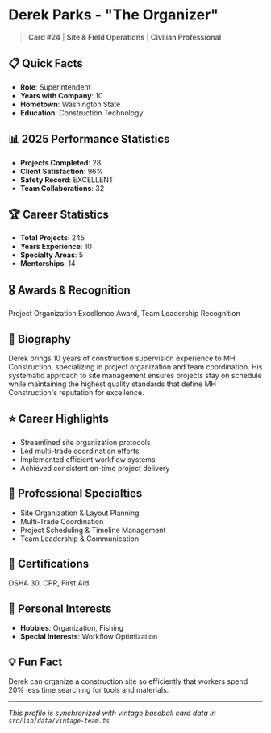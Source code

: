 # Derek Parks - "The Organizer"

> **Card #24** | **Site & Field Operations** | **Civilian Professional**

## 📋 Quick Facts

- **Role**: Superintendent
- **Years with Company**: 10
- **Hometown**: Washington State
- **Education**: Construction Technology

## 📊 2025 Performance Statistics

- **Projects Completed**: 28
- **Client Satisfaction**: 96%
- **Safety Record**: EXCELLENT
- **Team Collaborations**: 32

## 🏆 Career Statistics

- **Total Projects**: 245
- **Years Experience**: 10
- **Specialty Areas**: 5
- **Mentorships**: 14

## 🎖️ Awards & Recognition

Project Organization Excellence Award, Team Leadership Recognition

## 👤 Biography

Derek brings 10 years of construction supervision experience to MH Construction,
specializing in project organization and team coordination. His systematic approach
to site management ensures projects stay on schedule while maintaining the highest
quality standards that define MH Construction's reputation for excellence.

## ⭐ Career Highlights

- Streamlined site organization protocols
- Led multi-trade coordination efforts
- Implemented efficient workflow systems
- Achieved consistent on-time project delivery

## 🔧 Professional Specialties

- Site Organization & Layout Planning
- Multi-Trade Coordination
- Project Scheduling & Timeline Management
- Team Leadership & Communication

## 📜 Certifications

OSHA 30, CPR, First Aid

## 🎯 Personal Interests

- **Hobbies**: Organization, Fishing
- **Special Interests**: Workflow Optimization

## 💡 Fun Fact

Derek can organize a construction site so efficiently that workers spend 20% less
time searching for tools and materials.

---

*This profile is synchronized with vintage baseball card data in `src/lib/data/vintage-team.ts`*
